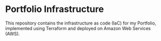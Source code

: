 # Portfolio Infrastructure

This repository contains the infrastructure as code (IaC) for my Portfolio, implemented using Terraform and deployed on Amazon Web Services (AWS).
